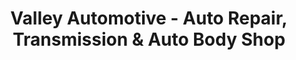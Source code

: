 ---
title: "Valley Automotive - Auto Repair, Transmission & Auto Body Shop"
url: /henderson/valley-automotive-auto-repair-transmission-und-auto-body-shop/
shop: Autowerkstatt
---